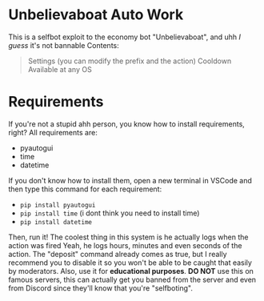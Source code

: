 # Unbelievaboat Auto Work
This is a selfbot exploit to the economy bot "Unbelievaboat", and uhh *I guess* it's not bannable
Contents:
> Settings (you can modify the prefix and the action)
> Cooldown
> Available at any OS

# Requirements
If you're not a stupid ahh person, you know how to install requirements, right?
All requirements are:
- pyautogui
- time
- datetime

If you don't know how to install them, open a new terminal in VSCode and then type this command for each requirement:
- ```pip install pyautogui```
- ```pip install time``` (i dont think you need to install time)
- ```pip install datetime``` 

Then, run it!
The coolest thing in this system is he actually logs when the action was fired
Yeah, he logs hours, minutes and even seconds of the action.
The "deposit" command already comes as true, but I really recommend you to disable it so you won't be able to be caught that easily by moderators.
Also, use it for **educational purposes**.
**DO NOT** use this on famous servers, this can actually get you banned from the server and even from Discord since they'll know that you're "selfboting".
